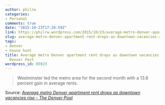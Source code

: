 ```yaml
---
author: philrw
categories:
- Personal
comments: true
date: "2015-10-23T17:20:59Z"
link: https://philrw.wordpress.com/2015/10/23/average-metro-denver-apartment-rent-drops-as-downtown-vacancies-rise-the-denver-post/
slug: average-metro-denver-apartment-rent-drops-as-downtown-vacancies-rise-the-denver-post
tags:
- Denver
- house hunt
title: Average metro Denver apartment rent drops as downtown vacancies rise - The
  Denver Post
wordpress_id: 85923
---
```


<blockquote>Westminster led the metro area for the second month with a 13.8 percent gain in average rents.</blockquote>


Source: _[Average metro Denver apartment rent drops as downtown vacancies rise - The Denver Post](http://www.denverpost.com/business/ci_29013199/average-metro-denver-apartment-rent-drops-5-downtown)_
